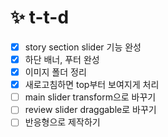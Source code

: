 <h1> ✨ t-t-d </h1>

- [x] story section slider 기능 완성
- [x] 하단 배너, 푸터 완성
- [x] 이미지 폴더 정리
- [x] 새로고침하면 top부터 보여지게 처리
- [ ] main slider transform으로 바꾸기
- [ ] review slider draggable로 바꾸기
- [ ] 반응형으로 제작하기
